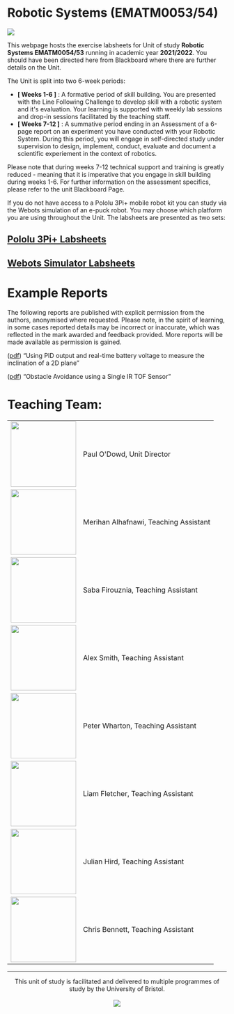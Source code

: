 # Robotic Systems (EMATM0053/54)

<img src="https://github.com/paulodowd/EMATM0053_21_22/blob/main/images/banner4.JPG?raw=true">
    
This webpage hosts the exercise labsheets for Unit of study **Robotic Systems EMATM0054/53** running in academic year **2021/2022**.  You should have been directed here from Blackboard where there are further details on the Unit.

The Unit is split into two 6-week periods:
- **[ Weeks 1-6 ]** : A formative period of skill building.  You are presented with the Line Following Challenge to develop skill with a robotic system and it's evaluation.  Your learning is supported with weekly lab sessions and drop-in sessions facilitated by the teaching staff. 
- **[ Weeks 7-12 ]** : A summative period ending in an Assessment of a 6-page report on an experiment you have conducted with your Robotic System.  During this period, you will engage in self-directed study under supervision to design, implement, conduct, evaluate and document a scientific experiement in the context of robotics.

Please note that during weeks 7-12 technical support and training is greatly reduced - meaning that it is imperative that you engage in skill building during weeks 1-6.  For further information on the assessment specifics, please refer to the unit Blackboard Page. 

If you do not have access to a Pololu 3Pi+ mobile robot kit you can study via the Webots simulation of an e-puck robot. You may choose which platform you are using throughout the Unit.  The labsheets are presented as two sets:

## <a href="https://github.com/paulodowd/EMATM0053_21_22/blob/main/Pololu3PI.md">Pololu 3Pi+ Labsheets</a>
## <a href="https://github.com/paulodowd/EMATM0053_21_22/blob/main/Webots.md">Webots Simulator Labsheets</a>


# Example Reports

The following reports are published with explicit permission from the authors, anonymised where requested.  Please note, in the spirit of learning, in some cases reported details may be incorrect or inaccurate, which was reflected in the mark awarded and feedback provided.  More reports will be made available as permission is gained.

(<a href="https://github.com/paulodowd/EMATM0053_21_22/raw/main/Example%20Reports/SG4_T4_BatVoltage.pdf">pdf</a>) “Using PID output and real-time battery voltage to measure the inclination of a 2D plane” 

(<a href="https://github.com/paulodowd/EMATM0053_21_22/raw/main/Example%20Reports/T1_ObsAvoidSingle.pdf">pdf</a>) “Obstacle Avoidance using a Single IR TOF Sensor” 






# Teaching Team:

<table>
<tr><td><img width="150px" src="https://media-exp1.licdn.com/dms/image/C4D03AQF0NTkKRAj1zw/profile-displayphoto-shrink_800_800/0/1601493011557?e=1638403200&v=beta&t=BRlixjUjpO5xkqezOYENqDICBVpHJWqf_204xTQV-SI"></td><td>Paul O'Dowd, Unit Director</td></tr>
  <tr><td><img width="150px" src="https://github.com/paulodowd/EMATM0053_21_22/blob/main/images/BlankPortrait.png?raw=true"></td><td>Merihan Alhafnawi, Teaching Assistant</td></tr>
    <tr><td><img width="150px" src="https://github.com/paulodowd/EMATM0053_21_22/blob/main/images/BlankPortrait.png?raw=true"></td><td>Saba Firouznia, Teaching Assistant</td></tr>
    <tr><td><img width="150px" src="https://github.com/paulodowd/EMATM0053_21_22/blob/main/images/BlankPortrait.png?raw=true"></td><td>Alex Smith, Teaching Assistant</td></tr>
    <tr><td><img width="150px" src="https://github.com/paulodowd/EMATM0053_21_22/blob/main/images/BlankPortrait.png?raw=true"></td><td>Peter Wharton, Teaching Assistant</td></tr>
    <tr><td><img width="150px" src="https://github.com/paulodowd/EMATM0053_21_22/blob/main/images/BlankPortrait.png?raw=true"></td><td>Liam Fletcher, Teaching Assistant</td></tr>
    <tr><td><img width="150px" src="https://github.com/paulodowd/EMATM0053_21_22/blob/main/images/BlankPortrait.png?raw=true"></td><td>Julian Hird, Teaching Assistant</td></tr>
    <tr><td><img width="150px" src="https://github.com/paulodowd/EMATM0053_21_22/blob/main/images/BlankPortrait.png?raw=true"></td><td>Chris Bennett, Teaching Assistant</td></tr>
</table>




<hr> 

<p align="center">
This unit of study is facilitated and delivered to multiple programmes of study by the University of Bristol.  
<br><br>

<img src="https://www.bristol.ac.uk/media-library/protected/images/uob-logo-full-colour-largest-2.png">
</p>




